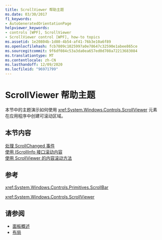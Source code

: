 ```yaml
---
title: ScrollViewer 帮助主题
ms.date: 03/30/2017
f1_keywords:
- AutoGeneratedOrientationPage
helpviewer_keywords:
- controls [WPF], ScrollViewer
- ScrollViewer control [WPF], how-to topics
ms.assetid: 1e20804b-1d80-4b54-af41-76b3e10a6f89
ms.openlocfilehash: fcb7809c1025997a0e78647c32590e1abee865ce
ms.sourcegitcommit: 9f6df084c53a3da0ea657ed0d708a72213683084
ms.translationtype: MT
ms.contentlocale: zh-CN
ms.lasthandoff: 12/09/2020
ms.locfileid: "96971799"
---
```

# <a name="scrollviewer-how-to-topics"></a>ScrollViewer 帮助主题
本节中的主题演示如何使用 <xref:System.Windows.Controls.ScrollViewer> 元素在应用程序中创建可滚动区域。  
  
## <a name="in-this-section"></a>本节内容  
 [处理 ScrollChanged 事件](how-to-handle-the-scrollchanged-event.md)  
 [使用 IScrollInfo 接口滚动内容](how-to-scroll-content-by-using-the-iscrollinfo-interface.md)  
 [使用 ScrollViewer 的内容滚动方法](how-to-use-the-content-scrolling-methods-of-scrollviewer.md)  
  
## <a name="reference"></a>参考  
 <xref:System.Windows.Controls.Primitives.ScrollBar>  
  
 <xref:System.Windows.Controls.ScrollViewer>  
  
## <a name="see-also"></a>请参阅

- [面板概述](panels-overview.md)
- [布局](../advanced/layout.md)
